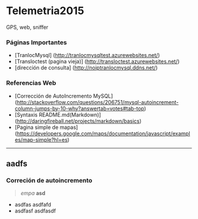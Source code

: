 # Telemetria2015
GPS, web, sniffer

### Páginas Importantes
* [TranlocMysql] (http://tranlocmysqltest.azurewebsites.net/)
* [Transloctest (pagina vieja)] (http://transloctest.azurewebsites.net/)
* [dirección de consulta] (http://noiptranlocmysql.ddns.net/)

### Referencias Web
* [Corrección de AutoIncremento MySQL] (http://stackoverflow.com/questions/206751/mysql-autoincrement-column-jumps-by-10-why?answertab=votes#tab-top)
* [Syntaxis README.md(Markdown)] (http://daringfireball.net/projects/markdown/basics)
* [Pagina simple de mapas] (https://developers.google.com/maps/documentation/javascript/examples/map-simple?hl=es)

__________________________________________________________________

## aadfs
### Correción de autoincremento
> *empa*
> **asd**
* asdfas
	asdfafd
* asdfasf
	asdfasdf
	
> [1]: http://google.com/        "Google"
> [2]: http://search.yahoo.com/  "Yahoo Search"
> [3]: http://search.msn.com/    "MSN Search"
